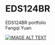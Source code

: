 # EDS124BR
EDS124BR portfolio  
Fangqi Yuan  
  
[![IMAGE ALT TEXT](https://i9.ytimg.com/vi/BNgGoM8rb-M/mq1.jpg?sqp=CKDToZIG&rs=AOn4CLByhpEgkboNwMdNXomm8dHemHl_3A)](https://youtu.be/BNgGoM8rb-M)
